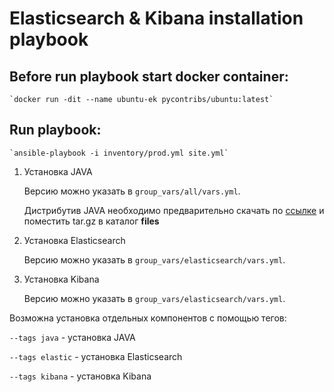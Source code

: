 # Elasticsearch & Kibana installation playbook

## Before run playbook start docker container:
    `docker run -dit --name ubuntu-ek pycontribs/ubuntu:latest`

## Run playbook:
    `ansible-playbook -i inventory/prod.yml site.yml`

1. Установка JAVA

   Версию можно указать в `group_vars/all/vars.yml`.

   Дистрибутив JAVA необходимо предварительно скачать по [ссылке](https://www.oracle.com/java/technologies/javase-jdk11-downloads.html) и поместить tar.gz в каталог **files**

2. Установка Elasticsearch

   Версию можно указать в `group_vars/elasticsearch/vars.yml`.

3. Установка Kibana

   Версию можно указать в `group_vars/elasticsearch/vars.yml`.

Возможна установка отдельных компонентов с помощью тегов:

   `--tags java` - установка JAVA

   `--tags elastic` - установка Elasticsearch

   `--tags kibana` - установка Kibana
